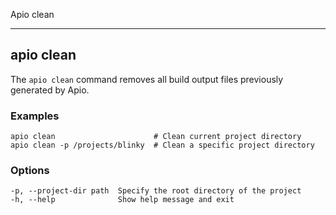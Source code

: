 Apio clean

---

## apio clean

The `apio clean` command removes all build output files previously generated by Apio.

<h3>Examples</h3>

```
apio clean                      # Clean current project directory
apio clean -p /projects/blinky  # Clean a specific project directory
```

<h3>Options</h3>

```
-p, --project-dir path  Specify the root directory of the project
-h, --help              Show help message and exit
```
